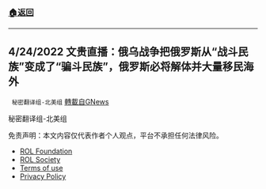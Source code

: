 ###  [:house:返回](README.md)
---


## 4/24/2022 文贵直播：俄乌战争把俄罗斯从“战斗民族”变成了“骗斗民族”，俄罗斯必将解体并大量移民海外
` 秘密翻译组-北美组` [轉載自GNews](https://gnews.org/zh-hans/2413569/)

秘密翻译组-北美组

免责声明：本文内容仅代表作者个人观点，平台不承担任何法律风险。
  
- [ROL Foundation](https://rolfoundation.org/)
- [ROL Society](https://rolsociety.org/)
- [Terms of use](https://gnews.org/terms-of-use-3/)
- [Privacy Policy](https://gnews.org/privacy-policy/)
